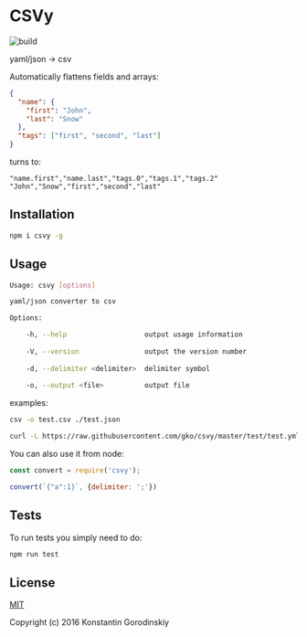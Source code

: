 # CSVy
![build](https://travis-ci.org/gko/csvy.svg?branch=master)

yaml/json → csv

Automatically flattens fields and arrays:
```json
{
  "name": {
    "first": "John",
    "last": "Snow"
  },
  "tags": ["first", "second", "last"]
}
```

turns to:
```csv
"name.first","name.last","tags.0","tags.1","tags.2"
"John","Snow","first","second","last"
```

## Installation

```bash
npm i csvy -g
```

## Usage

```bash
Usage: csvy [options]

yaml/json converter to csv

Options:

    -h, --help                   output usage information
  
    -V, --version                output the version number
  
    -d, --delimiter <delimiter>  delimiter symbol
  
    -o, --output <file>          output file
```

examples:
```bash
csv -o test.csv ./test.json
```

```bash
curl -L https://raw.githubusercontent.com/gko/csvy/master/test/test.yml | csvy
```

You can also use it from node:

```javascript
const convert = require('csvy');

convert(`{"a":1}`, {delimiter: ';'})
```

## Tests

To run tests you simply need to do:
```bash
npm run test
```

## License

[MIT](http://opensource.org/licenses/MIT)

Copyright (c) 2016 Konstantin Gorodinskiy
